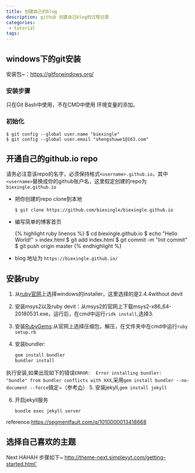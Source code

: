 ```yaml
---
title: 创建自己的blog
description: github 创建自己blog的过程记录
categories:
 - tutorial
tags:
---
```



## windows下的git安装
安装包~：https://gitforwindows.org/

### 安装步骤

只在Git Bash中使用，不在CMD中使用
环境变量的添加。

### 初始化
```
$ git config --global user.name "biexingle"
$ git config --global user.email "shengshuwe1@163.com"
```

## 开通自己的github.io repo
请务必注意该repo的名字，必须保持格式`<username>.github.io`，其中`<username>`替换成你的github账户名，这里假定创建的repo为`biexingle.github.io`
- 把你创建的repo clone到本地

	`$ git clone https://github.com/biexingle/biexingle.github.io`

- 编写简单的博客首页

	{% highlight ruby linenos %} 
	$ cd biexingle.github.io
	$ echo "Hello World!" > index.html
	$ git add index.html
	$ git commit -m "Init commit"
	$ git push origin master
	{% endhighlight %}

- blog 地址为
`https://biexingle.github.io/`


## 安装ruby
1. 从[ruby官网](https://rubyinstaller.org/downloads/)上选择windows的installer，这里选择的是2.4.4without devit
2. 安装msys2以及ruby devit：从msys2的官网上下载msys2-x86_64-20180531.exe，运行后，在cmd中运行`ridk install`,选择3.
3. 安装[RubyGems](https://rubygems.org/pages/download):从官网上选择压缩包，解压，在文件夹中在cmd中运行`ruby setup.rb`
4. 安装bundler:

	```Bash
	gem install bundler
	bundler install
	```

执行安装,如果出现如下的错误`ERROR:  Error installing bundler:    "bundle" from bundler conflicts with XXX`,采用`gem install bundler --no-document --force`搞定~（参考[の](https://yoshinorin.net/2017/11/27/bundle-from-bundler-conflicts/)）
5. 安装jekyll,`gem install jekyll`

6. 开启jekyll服务
	```
	bundle exec jekyll server
	```
reference:https://segmentfault.com/q/1010000013418668

## 选择自己喜欢的主题
Next HAHAH
步骤如下~
http://theme-next.simpleyyt.com/getting-started.html`